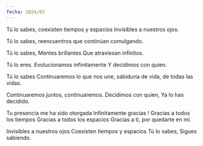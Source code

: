 ```yaml
---
fecha: 2024/03
---
```

Tú lo sabes, 
coexisten tiempos y espacios
Invisibles a nuestros ojos.

Tú lo sabes,
reencuentros que continúan 
comulgando.

Tú lo sabes,
Mentes brillantes 
Que atraviesan infinitos.

 Tú lo eres.
 Evolucionamos infinitamente
 Y decidimos con quien. 
 
 Tú lo sabes
 Continuaremos 
 lo que nos une,
 sabiduría de vida,
 de todas las vidas.
 
 Continuaremos juntos,
 continuaremos.
 Decidimos con quien,
 Ya lo has decidido.
 
 Tu presencia me ha sido otorgada
 Infinitamente gracias !
 Gracias a todos los tiempos 
 Gracias a todos los espacios
 Gracias a ti, por quedarte en mí.
 
Invisibles a nuestros ojos
Coexisten tiempos y espacios
Tú lo sabes,
Sigues sabiendo.